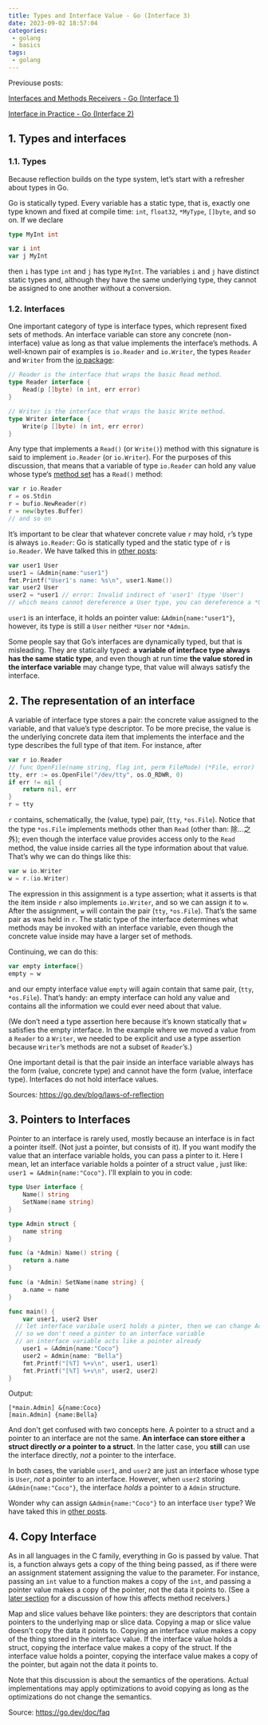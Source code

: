```yaml
---
title: Types and Interface Value - Go (Interface 3)
date: 2023-09-02 18:57:04
categories:
 - golang
 - basics
tags:
 - golang
---
```


Previouse posts:

[Interfaces and Methods Receivers - Go (Interface 1)](https://davidzhu.xyz/post/golang/basics/006-interfaces/)

[Interface in Practice - Go (Interface 2)](https://davidzhu.xyz/post/golang/basics/007-interface-practical-example/)

## 1. Types and interfaces

### 1.1. Types

Because reflection builds on the type system, let’s start with a refresher about types in Go.

Go is statically typed. Every variable has a static type, that is, exactly one type known and fixed at compile time: `int`, `float32`, `*MyType`, `[]byte`, and so on. If we declare

```go
type MyInt int

var i int
var j MyInt
```

then `i` has type `int` and `j` has type `MyInt`. The variables `i` and `j` have distinct static types and, although they have the same underlying type, they cannot be assigned to one another without a conversion.

### 1.2. Interfaces

One important category of type is interface types, which represent fixed sets of methods. An interface variable can store any concrete (non-interface) value as long as that value implements the interface’s methods. A well-known pair of examples is `io.Reader` and `io.Writer`, the types `Reader` and `Writer` from the [io package](https://go.dev/pkg/io/):

```go
// Reader is the interface that wraps the basic Read method.
type Reader interface {
    Read(p []byte) (n int, err error)
}

// Writer is the interface that wraps the basic Write method.
type Writer interface {
    Write(p []byte) (n int, err error)
}
```

Any type that implements a `Read()` (or `Write()`) method with this signature is said to implement `io.Reader` (or `io.Writer`). For the purposes of this discussion, that means that a variable of type `io.Reader` can hold any value whose type‘s [method set](https://golang.org/ref/spec#Method_sets) has a `Read()` method:

```go
var r io.Reader
r = os.Stdin
r = bufio.NewReader(r)
r = new(bytes.Buffer)
// and so on
```

It’s important to be clear that whatever concrete value `r` may hold, `r`’s type is always `io.Reader`: Go is statically typed and the static type of `r` is `io.Reader`. We have talked this in [other posts](https://shaowenzhu.top/post/golang/basics/006-interfaces/#3-first-try---type-admin-isnt-adimin):

```go
var user1 User
user1 = &Admin{name:"user1"}
fmt.Printf("User1's name: %s\n", user1.Name())
var user2 User
user2 = *user1 // error: Invalid indirect of 'user1' (type 'User')
// which means cannot dereference a User type, you can dereference a *User type
```

`user1` is an interface, it holds an pointer value: `&Admin{name:"user1"}`, however, its type is still a `User` neither `*User` nor `*Admin`. 

Some people say that Go’s interfaces are dynamically typed, but that is misleading. They are statically typed: **a variable of interface type always has the same static type**, and even though at run time **the value stored in the interface variable** may change type, that value will always satisfy the interface.

## 2. The representation of an interface

A variable of interface type stores a pair: the concrete value assigned to the variable, and that value’s type descriptor. To be more precise, the value is the underlying concrete data item that implements the interface and the type describes the full type of that item. For instance, after

```go
var r io.Reader
// func OpenFile(name string, flag int, perm FileMode) (*File, error)
tty, err := os.OpenFile("/dev/tty", os.O_RDWR, 0)
if err != nil {
    return nil, err
}
r = tty
```

`r` contains, schematically, the (value, type) pair, (`tty`, `*os.File`). Notice that the type `*os.File` implements methods other than `Read` (other than: 除...之外); even though the interface value provides access only to the `Read` method, the value inside carries all the type information about that value. That’s why we can do things like this:

```go
var w io.Writer
w = r.(io.Writer)
```

The expression in this assignment is a type assertion; what it asserts is that the item inside `r` also implements `io.Writer`, and so we can assign it to `w`. After the assignment, `w` will contain the pair (`tty`, `*os.File`). That’s the same pair as was held in `r`. The static type of the interface determines what methods may be invoked with an interface variable, even though the concrete value inside may have a larger set of methods.

Continuing, we can do this:

```go
var empty interface{}
empty = w
```

and our empty interface value `empty` will again contain that same pair, (`tty`, `*os.File`). That’s handy: an empty interface can hold any value and contains all the information we could ever need about that value.

(We don’t need a type assertion here because it’s known statically that `w` satisfies the empty interface. In the example where we moved a value from a `Reader` to a `Writer`, we needed to be explicit and use a type assertion because `Writer`’s methods are not a subset of `Reader`’s.)

One important detail is that the pair inside an interface variable always has the form (value, concrete type) and cannot have the form (value, interface type). Interfaces do not hold interface values.

Sources: https://go.dev/blog/laws-of-reflection

## 3. Pointers to Interfaces

Pointer to an interface is rarely used, mostly because an interface is in fact a pointer itself. (Not just a pointer, but consists of it). If you want modify the value that an interface variable holds, you can pass a pinter to it. Here I mean, let an interface variable holds a pointer of a struct value , just like: `user1 = &Admin{name:"Coco"}`. I'll explain to you in code:

```go
type User interface {
	Name() string
	SetName(name string)
}

type Admin struct {
	name string
}

func (a *Admin) Name() string {
	return a.name
}

func (a *Admin) SetName(name string) {
	a.name = name
}

func main() {
	var user1, user2 User
  // let interface varibale user1 holds a pinter, then we can change Admin{name:"Coco"} with user1
  // so we don't need a pinter to an interface variable
  // an interface variable acts like a pointer already
	user1 = &Admin{name:"Coco"}
	user2 = Admin{name: "Bella"}
	fmt.Printf("[%T] %+v\n", user1, user1)
	fmt.Printf("[%T] %+v\n", user2, user2)
}
```

Output:

```
[*main.Admin] &{name:Coco}
[main.Admin] {name:Bella}
```

And don't get confused with two concepts here. A pointer to a struct and a pointer to an interface are not the same. **An interface can store either a struct directly *or* a pointer to a struct**. In the latter case, you **still** can use the interface directly, *not* a pointer to the interface. 

In both cases, the variable `user1`, and `user2` are just an interface whose type is `User`, *not* a pointer to an interface. However, when `user2` storing `&Admin{name:"Coco"}`, the interface *holds* a pointer to a `Admin` structure.

Wonder why can assign `&Admin{name:"Coco"}` to an interface `User` type? We have taked this in [other posts](https://shaowenzhu.top/post/golang/basics/006-interfaces/#3-first-try---type-admin-isnt-adimin). 

## 4. Copy Interface

As in all languages in the C family, everything in Go is passed by value. That is, a function always gets a copy of the thing being passed, as if there were an assignment statement assigning the value to the parameter. For instance, passing an `int` value to a function makes a copy of the `int`, and passing a pointer value makes a copy of the pointer, not the data it points to. (See a [later section](https://go.dev/doc/faq#methods_on_values_or_pointers) for a discussion of how this affects method receivers.)

Map and slice values behave like pointers: they are descriptors that contain pointers to the underlying map or slice data. Copying a map or slice value doesn't copy the data it points to. Copying an interface value makes a copy of the thing stored in the interface value. If the interface value holds a struct, copying the interface value makes a copy of the struct. If the interface value holds a pointer, copying the interface value makes a copy of the pointer, but again not the data it points to.

Note that this discussion is about the semantics of the operations. Actual implementations may apply optimizations to avoid copying as long as the optimizations do not change the semantics.

Source: https://go.dev/doc/faq